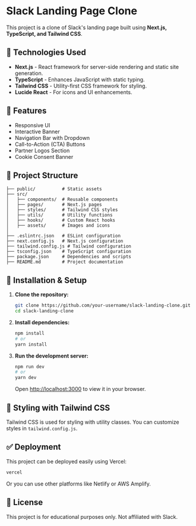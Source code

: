 # Slack Landing Page Clone

This project is a clone of Slack's landing page built using **Next.js, TypeScript, and Tailwind CSS**.

## 🚀 Technologies Used

- **Next.js** - React framework for server-side rendering and static site generation.
- **TypeScript** - Enhances JavaScript with static typing.
- **Tailwind CSS** - Utility-first CSS framework for styling.
- **Lucide React** - For icons and UI enhancements.

## 📌 Features

- Responsive UI
- Interactive Banner
- Navigation Bar with Dropdown
- Call-to-Action (CTA) Buttons
- Partner Logos Section
- Cookie Consent Banner

## 📂 Project Structure

```
├── public/          # Static assets
├── src/
│   ├── components/  # Reusable components
│   ├── pages/       # Next.js pages
│   ├── styles/      # Tailwind CSS styles
│   ├── utils/       # Utility functions
│   ├── hooks/       # Custom React hooks
│   ├── assets/      # Images and icons
│
├── .eslintrc.json   # ESLint configuration
├── next.config.js   # Next.js configuration
├── tailwind.config.js # Tailwind configuration
├── tsconfig.json    # TypeScript configuration
├── package.json     # Dependencies and scripts
├── README.md        # Project documentation
```

## 🔧 Installation & Setup

1. **Clone the repository:**
   ```sh
   git clone https://github.com/your-username/slack-landing-clone.git
   cd slack-landing-clone
   ```

2. **Install dependencies:**
   ```sh
   npm install
   # or
   yarn install
   ```

3. **Run the development server:**
   ```sh
   npm run dev
   # or
   yarn dev
   ```
   Open [http://localhost:3000](http://localhost:3000) to view it in your browser.

## 🎨 Styling with Tailwind CSS

Tailwind CSS is used for styling with utility classes. You can customize styles in `tailwind.config.js`.

## ✅ Deployment

This project can be deployed easily using Vercel:
```sh
vercel
```
Or you can use other platforms like Netlify or AWS Amplify.

## 📜 License

This project is for educational purposes only. Not affiliated with Slack.

